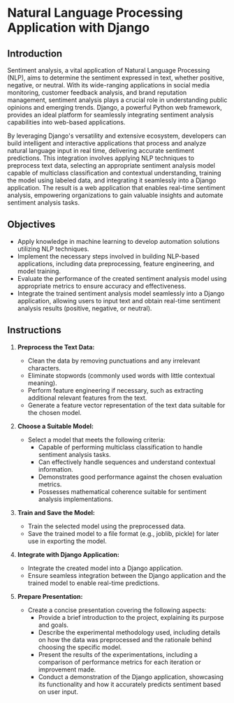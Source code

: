 # Natural Language Processing Application with Django

## Introduction
Sentiment analysis, a vital application of Natural Language Processing (NLP), aims to determine the sentiment expressed in text, whether positive, negative, or neutral. With its wide-ranging applications in social media monitoring, customer feedback analysis, and brand reputation management, sentiment analysis plays a crucial role in understanding public opinions and emerging trends. Django, a powerful Python web framework, provides an ideal platform for seamlessly integrating sentiment analysis capabilities into web-based applications.

By leveraging Django's versatility and extensive ecosystem, developers can build intelligent and interactive applications that process and analyze natural language input in real time, delivering accurate sentiment predictions. This integration involves applying NLP techniques to preprocess text data, selecting an appropriate sentiment analysis model capable of multiclass classification and contextual understanding, training the model using labeled data, and integrating it seamlessly into a Django application. The result is a web application that enables real-time sentiment analysis, empowering organizations to gain valuable insights and automate sentiment analysis tasks.

## Objectives
- Apply knowledge in machine learning to develop automation solutions utilizing NLP techniques.
- Implement the necessary steps involved in building NLP-based applications, including data preprocessing, feature engineering, and model training.
- Evaluate the performance of the created sentiment analysis model using appropriate metrics to ensure accuracy and effectiveness.
- Integrate the trained sentiment analysis model seamlessly into a Django application, allowing users to input text and obtain real-time sentiment analysis results (positive, negative, or neutral).

## Instructions
1. **Preprocess the Text Data:**
   - Clean the data by removing punctuations and any irrelevant characters.
   - Eliminate stopwords (commonly used words with little contextual meaning).
   - Perform feature engineering if necessary, such as extracting additional relevant features from the text.
   - Generate a feature vector representation of the text data suitable for the chosen model.

2. **Choose a Suitable Model:**
   - Select a model that meets the following criteria:
     - Capable of performing multiclass classification to handle sentiment analysis tasks.
     - Can effectively handle sequences and understand contextual information.
     - Demonstrates good performance against the chosen evaluation metrics.
     - Possesses mathematical coherence suitable for sentiment analysis implementations.

3. **Train and Save the Model:**
   - Train the selected model using the preprocessed data.
   - Save the trained model to a file format (e.g., joblib, pickle) for later use in exporting the model.

4. **Integrate with Django Application:**
   - Integrate the created model into a Django application.
   - Ensure seamless integration between the Django application and the trained model to enable real-time predictions.

5. **Prepare Presentation:**
   - Create a concise presentation covering the following aspects:
     - Provide a brief introduction to the project, explaining its purpose and goals.
     - Describe the experimental methodology used, including details on how the data was preprocessed and the rationale behind choosing the specific model.
     - Present the results of the experimentations, including a comparison of performance metrics for each iteration or improvement made.
     - Conduct a demonstration of the Django application, showcasing its functionality and how it accurately predicts sentiment based on user input.
